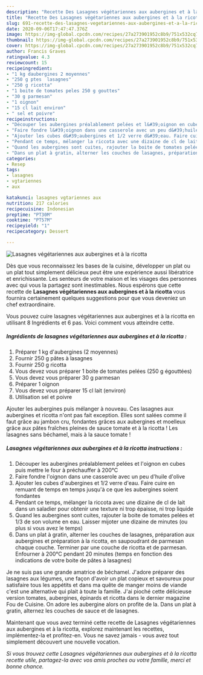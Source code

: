 ```yaml
---
description: "Recette Des Lasagnes végétariennes aux aubergines et à la ricotta"
title: "Recette Des Lasagnes végétariennes aux aubergines et à la ricotta"
slug: 691-recette-des-lasagnes-vegetariennes-aux-aubergines-et-a-la-ricotta
date: 2020-09-06T17:47:47.376Z
image: https://img-global.cpcdn.com/recipes/27a273901952c8b9/751x532cq70/lasagnes-vegetariennes-aux-aubergines-et-a-la-ricotta-photo-principale-de-la-recette.jpg
thumbnail: https://img-global.cpcdn.com/recipes/27a273901952c8b9/751x532cq70/lasagnes-vegetariennes-aux-aubergines-et-a-la-ricotta-photo-principale-de-la-recette.jpg
cover: https://img-global.cpcdn.com/recipes/27a273901952c8b9/751x532cq70/lasagnes-vegetariennes-aux-aubergines-et-a-la-ricotta-photo-principale-de-la-recette.jpg
author: Francis Graves
ratingvalue: 4.3
reviewcount: 15
recipeingredient:
- "1 kg daubergines 2 moyennes"
- "250 g ptes  lasagnes"
- "250 g ricotta"
- "1 boite de tomates peles 250 g gouttes"
- "30 g parmesan"
- "1 oignon"
- "15 cl lait environ"
- " sel et poivre"
recipeinstructions:
- "Découper les aubergines préalablement pelées et l&#39;oignon en cubes puis mettre le four à préchauffer à 200°C"
- "Faire fondre l&#39;oignon dans une casserole avec un peu d&#39;huile d&#39;olive"
- "Ajouter les cubes d&#39;aubergines et 1/2 verre d&#39;eau. Faire cuire en remuant de temps en temps jusqu&#39;à ce que les aubergines soient fondantes"
- "Pendant ce temps, mélanger la riccota avec une dizaine de cl de lait dans un saladier pour obtenir une texture ni trop épaisse, ni trop liquide"
- "Quand les aubergines sont cuites, rajouter la boite de tomates pelées et 1/3 de son volume en eau. Laisser mijoter une dizaine de minutes (ou plus si vous avez le temps)"
- "Dans un plat à gratin, alterner les couches de lasagnes, préparation aux aubergines et préparation à la ricotta, en saupoudrant de parmesan chaque couche. Terminer par une couche de ricotta et de parmesan. Enfourner à 200°C pendant 20 minutes (temps en fonction des indications de votre boite de pâtes à lasagnes)"
categories:
- Resep
tags:
- lasagnes
- vgtariennes
- aux

katakunci: lasagnes vgtariennes aux 
nutrition: 217 calories
recipecuisine: Indonesian
preptime: "PT30M"
cooktime: "PT57M"
recipeyield: "1"
recipecategory: Dessert

---
```



![Lasagnes végétariennes aux aubergines et à la ricotta](https://img-global.cpcdn.com/recipes/27a273901952c8b9/751x532cq70/lasagnes-vegetariennes-aux-aubergines-et-a-la-ricotta-photo-principale-de-la-recette.jpg)

Dès que vous reconnaissez les bases de la cuisine, développer un plat ou un plat tout simplement délicieux peut être une expérience aussi libératrice et enrichissante. Les senteurs de votre maison et les visages des personnes avec qui vous la partagez sont inestimables. Nous espérons que cette recette de <strong> Lasagnes végétariennes aux aubergines et à la ricotta </strong> vous fournira certainement quelques suggestions pour que vous deveniez un chef extraordinaire.

<!--inarticleads1-->

Vous pouvez cuire lasagnes végétariennes aux aubergines et à la ricotta en utilisant 8 Ingrédients et 6 pas. Voici comment vous atteindre cette.

##### Ingrédients de lasagnes végétariennes aux aubergines et à la ricotta :

1. Préparer 1 kg d&#39;aubergines (2 moyennes)
1. Fournir 250 g pâtes à lasagnes
1. Fournir 250 g ricotta
1. Vous devez vous préparer 1 boite de tomates pelées (250 g égouttées)
1. Vous devez vous préparer 30 g parmesan
1. Préparer 1 oignon
1. Vous devez vous préparer 15 cl lait (environ)
1. Utilisation  sel et poivre


Ajouter les aubergines puis mélanger à nouveau. Ces lasagnes aux aubergines et ricotta n&#39;ont pas fait exception. Elles sont salées comme il faut grâce au jambon cru, fondantes grâces aux aubergines et moelleux grâce aux pâtes fraîches pleines de sauce tomate et à la ricotta ! Les lasagnes sans béchamel, mais à la sauce tomate ! 

<!--inarticleads2-->

##### Lasagnes végétariennes aux aubergines et à la ricotta instructions :

1. Découper les aubergines préalablement pelées et l&#39;oignon en cubes puis mettre le four à préchauffer à 200°C
1. Faire fondre l&#39;oignon dans une casserole avec un peu d&#39;huile d&#39;olive
1. Ajouter les cubes d&#39;aubergines et 1/2 verre d&#39;eau. Faire cuire en remuant de temps en temps jusqu&#39;à ce que les aubergines soient fondantes
1. Pendant ce temps, mélanger la riccota avec une dizaine de cl de lait dans un saladier pour obtenir une texture ni trop épaisse, ni trop liquide
1. Quand les aubergines sont cuites, rajouter la boite de tomates pelées et 1/3 de son volume en eau. Laisser mijoter une dizaine de minutes (ou plus si vous avez le temps)
1. Dans un plat à gratin, alterner les couches de lasagnes, préparation aux aubergines et préparation à la ricotta, en saupoudrant de parmesan chaque couche. Terminer par une couche de ricotta et de parmesan. Enfourner à 200°C pendant 20 minutes (temps en fonction des indications de votre boite de pâtes à lasagnes)


Je ne suis pas une grande amatrice de béchamel. J&#39;adore préparer des lasagnes aux légumes, une façon d&#39;avoir un plat copieux et savoureux pour satisfaire tous les appétits et dans ma quête de manger moins de viande c&#39;est une alternative qui plait à toute la famille. J&#39;ai pioché cette délicieuse version tomates, aubergines, épinards et ricotta dans le dernier magazine Fou de Cuisine. On adore les aubergine alors on profite de la. Dans un plat à gratin, alternez les couches de sauce et de lasagnes. 

<!--inarticleads1-->

<p>
Maintenant que vous avez terminé cette recette de Lasagnes végétariennes aux aubergines et à la ricotta, explorez maintenant les recettes, implémentez-la et profitez-en. Vous ne savez jamais - vous avez tout simplement découvert une nouvelle vocation.
</p>

<p>
<i>Si vous trouvez cette Lasagnes végétariennes aux aubergines et à la ricotta recette utile, partagez-la avec vos amis proches ou votre famille, merci et bonne chance.</i>
</p>
